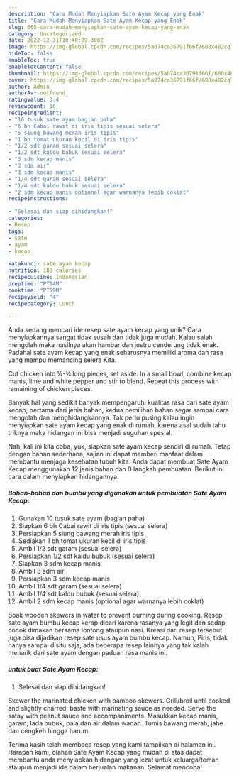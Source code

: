 ```yaml
---
description: "Cara Mudah Menyiapkan Sate Ayam Kecap yang Enak"
title: "Cara Mudah Menyiapkan Sate Ayam Kecap yang Enak"
slug: 665-cara-mudah-menyiapkan-sate-ayam-kecap-yang-enak
category: Uncategorized
date: 2022-12-31T10:40:09.300Z
image: https://img-global.cpcdn.com/recipes/5a074ca36791f66f/680x482cq70/sate-ayam-kecap-foto-resep-utama.jpg
hideToc: false
enableToc: true
enableTocContent: false
thumbnail: https://img-global.cpcdn.com/recipes/5a074ca36791f66f/680x482cq70/sate-ayam-kecap-foto-resep-utama.jpg
cover: https://img-global.cpcdn.com/recipes/5a074ca36791f66f/680x482cq70/sate-ayam-kecap-foto-resep-utama.jpg
author: Admin
authorAv: notfound
ratingvalue: 3.4
reviewcount: 16
recipeingredient:
- "10 tusuk sate ayam bagian paha"
- "6 bh Cabai rawit di iris tipis sesuai selera"
- "5 siung bawang merah iris tipis"
- "1 bh tomat ukuran kecil di iris tipis"
- "1/2 sdt garam sesuai selera"
- "1/2 sdt kaldu bubuk sesuai selera"
- "3 sdm kecap manis"
- "3 sdm air"
- "3 sdm kecap manis"
- "1/4 sdt garam sesuai selera"
- "1/4 sdt kaldu bubuk sesuai selera"
- "2 sdm kecap manis optional agar warnanya lebih coklat"
recipeinstructions:

- "Selesai dan siap dihidangkan!"
categories:
- Resep
tags:
- sate
- ayam
- kecap

katakunci: sate ayam kecap 
nutrition: 180 calories
recipecuisine: Indonesian
preptime: "PT14M"
cooktime: "PT59M"
recipeyield: "4"
recipecategory: Lunch

---
```





Anda sedang mencari ide resep sate ayam kecap yang unik? Cara menyiapkannya sangat tidak susah dan tidak juga mudah. Kalau salah mengolah maka hasilnya akan hambar dan justru cenderung tidak enak. Padahal sate ayam kecap yang enak seharusnya memiliki aroma dan rasa yang mampu memancing selera Kita.





Cut chicken into ½-¾ long pieces, set aside. In a small bowl, combine kecap manis, lime and white pepper and stir to blend. Repeat this process with remaining of chicken pieces.

Banyak hal yang sedikit banyak mempengaruhi kualitas rasa dari sate ayam kecap, pertama dari jenis bahan, kedua pemilihan bahan segar sampai cara mengolah dan menghidangkannya. Tak perlu pusing kalau ingin menyiapkan sate ayam kecap yang enak di rumah, karena asal sudah tahu triknya maka hidangan ini bisa menjadi suguhan spesial.






Nah, kali ini kita coba, yuk, siapkan sate ayam kecap sendiri di rumah. Tetap dengan bahan sederhana, sajian ini dapat memberi manfaat dalam membantu menjaga kesehatan tubuh kita. Anda dapat membuat Sate Ayam Kecap menggunakan 12 jenis bahan dan 0 langkah pembuatan. Berikut ini cara dalam menyiapkan hidangannya.

<!--inarticleads1-->

##### Bahan-bahan dan bumbu yang digunakan untuk pembuatan Sate Ayam Kecap:

1. Gunakan 10 tusuk sate ayam (bagian paha)
1. Siapkan 6 bh Cabai rawit di iris tipis (sesuai selera)
1. Persiapkan 5 siung bawang merah iris tipis
1. Sediakan 1 bh tomat ukuran kecil di iris tipis
1. Ambil 1/2 sdt garam (sesuai selera)
1. Persiapkan 1/2 sdt kaldu bubuk (sesuai selera)
1. Siapkan 3 sdm kecap manis
1. Ambil 3 sdm air
1. Persiapkan 3 sdm kecap manis
1. Ambil 1/4 sdt garam (sesuai selera)
1. Ambil 1/4 sdt kaldu bubuk (sesuai selera)
1. Ambil 2 sdm kecap manis (optional agar warnanya lebih coklat)


Soak wooden skewers in water to prevent burning during cooking. Resep sate ayam bumbu kecap kerap dicari karena rasanya yang legit dan sedap, cocok dimakan bersama lontong ataupun nasi. Kreasi dari resep tersebut juga bisa dijadikan resep sate usus ayam bumbu kecap. Namun, Pins, tidak hanya sampai disitu saja, ada beberapa resep lainnya yang tak kalah menarik dari sate ayam dengan paduan rasa manis ini. 

<!--inarticleads2-->

#####  untuk buat Sate Ayam Kecap:


1. Selesai dan siap dihidangkan!

Skewer the marinated chicken with bamboo skewers. Grill/broil until cooked and slightly charred, baste with marinating sauce as needed. Serve the satay with peanut sauce and accompaniments. Masukkan kecap manis, garam, lada bubuk, pala dan air dalam wadah. Tumis bawang merah, jahe dan cengkeh hingga harum. 

Terima kasih telah membaca resep yang kami tampilkan di halaman ini. Harapan kami, olahan Sate Ayam Kecap yang mudah di atas dapat membantu anda menyiapkan hidangan yang lezat untuk keluarga/teman ataupun menjadi ide dalam berjualan makanan. Selamat mencoba!

